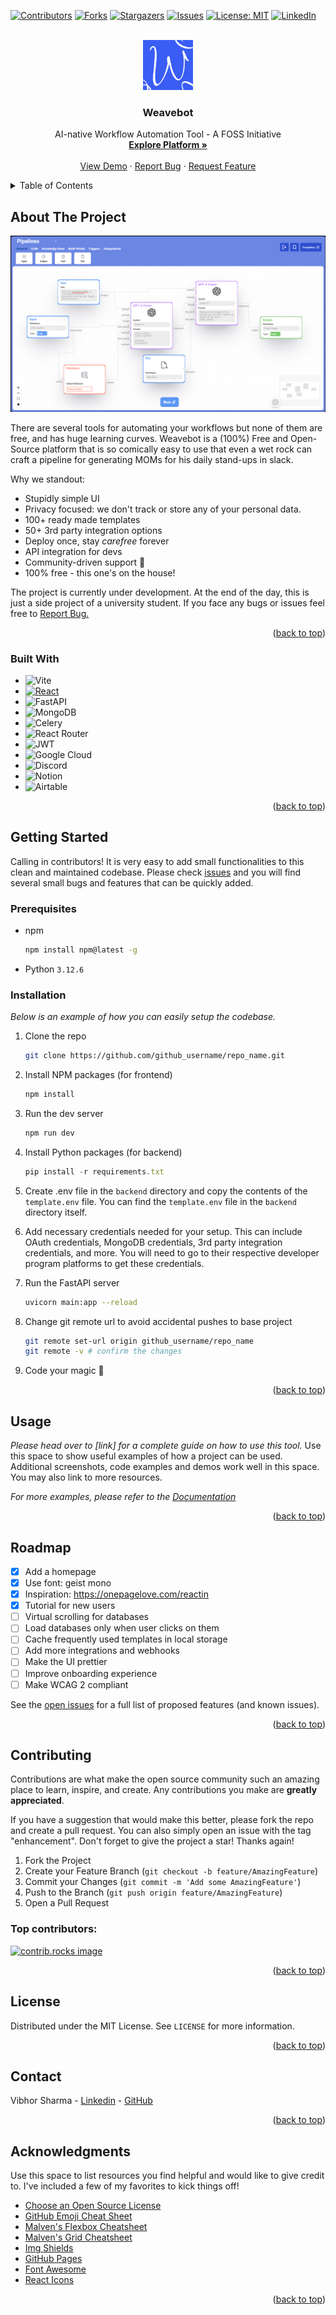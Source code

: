 <!-- Improved compatibility of back to top link: See: https://github.com/vibhor64/AI-Workflow-Automations-Tool/pull/73 -->
<a id="readme-top"></a>
<!--
*** Thanks for checking out the Best-README-Template. If you have a suggestion
*** that would make this better, please fork the repo and create a pull request
*** or simply open an issue with the tag "enhancement".
*** Don't forget to give the project a star!
*** Thanks again! Now go create something AMAZING! :D
-->



<!-- PROJECT SHIELDS -->
<!--
*** I'm using markdown "reference style" links for readability.
*** Reference links are enclosed in brackets [ ] instead of parentheses ( ).
*** See the bottom of this document for the declaration of the reference variables
*** for contributors-url, forks-url, etc. This is an optional, concise syntax you may use.
*** https://www.markdownguide.org/basic-syntax/#reference-style-links
-->
  
<!-- ![Contributors](https://img.shields.io/badge/Contributors-%23#32a836.svg?style=for-the-badge&logo=<badge>&logoColor=<logo-color>) -->
[![Contributors][contributors-shield]][contributors-url]
[![Forks][forks-shield]][forks-url]
[![Stargazers][stars-shield]][stars-url]
[![Issues][issues-shield]][issues-url]
[![License: MIT](https://img.shields.io/badge/License-MIT-green.svg?style=for-the-badge)](https://opensource.org/licenses/MIT)
[![LinkedIn][linkedin-shield]][linkedin-url]
<!-- [![Unlicense License][license-shield]][license-url] -->



<!-- PROJECT LOGO -->
<br />
<div align="center">
  <a href="https://github.com/vibhor64/AI-Workflow-Automations-Tool">
    <img src="frontend/src/assets/weavebot logo 2.png" alt="Logo" width="80" height="80">
  </a>

  <h3 align="center">Weavebot</h3>

  <p align="center">
    AI-native Workflow Automation Tool - A FOSS Initiative
    <br />
    <a href="https://github.com/vibhor64/AI-Workflow-Automations-Tool"><strong>Explore Platform »</strong></a>
    <br />
    <br />
    <a href="https://github.com/vibhor64/AI-Workflow-Automations-Tool/issues">View Demo</a>
    &middot;
    <a href="https://github.com/vibhor64/AI-Workflow-Automations-Tool/new?labels=bug&template=bug-report---.md">Report Bug</a>
    &middot;
    <a href="https://github.com/vibhor64/AI-Workflow-Automations-Tool/issues/new?labels=enhancement&template=feature-request---.md">Request Feature</a>
  </p>
</div>



<!-- TABLE OF CONTENTS -->
<details>
  <summary>Table of Contents</summary>
  <ol>
    <li>
      <a href="#about-the-project">About The Project</a>
      <ul>
        <li><a href="#built-with">Built With</a></li>
      </ul>
    </li>
    <li>
      <a href="#getting-started">Getting Started</a>
      <ul>
        <li><a href="#prerequisites">Prerequisites</a></li>
        <li><a href="#installation">Installation</a></li>
      </ul>
    </li>
    <li><a href="#usage">Usage</a></li>
    <li><a href="#roadmap">Roadmap</a></li>
    <li><a href="#contributing">Contributing</a></li>
    <li><a href="#license">License</a></li>
    <li><a href="#contact">Contact</a></li>
    <li><a href="#acknowledgments">Acknowledgments</a></li>
  </ol>
</details>



<!-- ABOUT THE PROJECT -->
## About The Project

[![Product Name Screen Shot][product-screenshot]](https://example.com)

There are several tools for automating your workflows but none of them are free, and has huge learning curves. Weavebot is a (100%) Free and Open-Source platform that is so comically easy to use that even a wet rock can craft a pipeline for generating MOMs for his daily stand-ups in slack.

Why we standout:
* Stupidly simple UI
* Privacy focused: we don't track or store any of your personal data.
* 100+ ready made templates
* 50+ 3rd party integration options
* Deploy once, stay *carefree* forever
* API integration for devs
* Community-driven support 💪
* 100% free - this one's on the house!

The project is currently under development. At the end of the day, this is just a side project of a university student. If you face any bugs or issues feel free to <a href="https://github.com/vibhor64/AI-Workflow-Automations-Tool/new?labels=bug&template=bug-report---.md">Report Bug.</a>

<p align="right">(<a href="#readme-top">back to top</a>)</p>



### Built With



* ![Vite](https://img.shields.io/badge/vite-%23646CFF.svg?style=for-the-badge&logo=vite&logoColor=white)
* [![React][React.js]][React-url]
* ![FastAPI](https://img.shields.io/badge/FastAPI-005571?style=for-the-badge&logo=fastapi)
* ![MongoDB](https://img.shields.io/badge/MongoDB-%234ea94b.svg?style=for-the-badge&logo=mongodb&logoColor=white)
* ![Celery](https://img.shields.io/badge/celery-%23a9cc54.svg?style=for-the-badge&logo=celery&logoColor=ddf4a4)
* ![React Router](https://img.shields.io/badge/React_Router-CA4245?style=for-the-badge&logo=react-router&logoColor=white)
* ![JWT](https://img.shields.io/badge/JWT-black?style=for-the-badge&logo=JSON%20web%20tokens)
* ![Google Cloud](https://img.shields.io/badge/GoogleCloud-%234285F4.svg?style=for-the-badge&logo=google-cloud&logoColor=white)
* ![Discord](https://img.shields.io/badge/Discord-%235865F2.svg?style=for-the-badge&logo=discord&logoColor=white)
* ![Notion](https://img.shields.io/badge/Notion-%23000000.svg?style=for-the-badge&logo=notion&logoColor=white)
* ![Airtable](https://img.shields.io/badge/Airtable-18BFFF?style=for-the-badge&logo=Airtable&logoColor=white)

<p align="right">(<a href="#readme-top">back to top</a>)</p>



<!-- GETTING STARTED -->
## Getting Started

Calling in contributors! It is very easy to add small functionalities to this clean and maintained codebase. Please check [issues][issues-url] and you will find several small bugs and features that can be quickly added.

### Prerequisites


* npm
  ```sh
  npm install npm@latest -g
  ```
* Python `3.12.6`

### Installation

_Below is an example of how you can easily setup the codebase._

1. Clone the repo
   ```sh
   git clone https://github.com/github_username/repo_name.git
   ```
2. Install NPM packages (for frontend)
   ```sh
   npm install
   ```
3. Run the dev server
   ```sh
   npm run dev
   ```

4. Install Python packages (for backend)
   ```js
   pip install -r requirements.txt
   ```
5. Create .env file in the `backend` directory and copy the contents of the `template.env` file. You can find the `template.env` file in the `backend` directory itself.
6. Add necessary credentials needed for your setup. This can include OAuth credentials, MongoDB credentials, 3rd party integration credentials, and more. You will need to go to their respective developer program platforms to get these credentials.
7. Run the FastAPI server
   ```sh
   uvicorn main:app --reload
   ```
8. Change git remote url to avoid accidental pushes to base project
   ```sh
   git remote set-url origin github_username/repo_name
   git remote -v # confirm the changes
   ```
9. Code your magic 🚀

<p align="right">(<a href="#readme-top">back to top</a>)</p>



<!-- USAGE EXAMPLES -->
## Usage

_Please head over to [link] for a complete guide on how to use this tool._
Use this space to show useful examples of how a project can be used. Additional screenshots, code examples and demos work well in this space. You may also link to more resources.

_For more examples, please refer to the [Documentation](https://example.com)_

<p align="right">(<a href="#readme-top">back to top</a>)</p>



<!-- ROADMAP -->
## Roadmap

- [x] Add a homepage
- [x] Use font: geist mono
- [x] Inspiration: https://onepagelove.com/reactin
- [x] Tutorial for new users
- [ ] Virtual scrolling for databases
- [ ] Load databases only when user clicks on them
- [ ] Cache frequently used templates in local storage
- [ ] Add more integrations and webhooks
- [ ] Make the UI prettier
- [ ] Improve onboarding experience
- [ ] Make WCAG 2 compliant

See the [open issues](https://github.com/vibhor64/AI-Workflow-Automations-Tool/issues) for a full list of proposed features (and known issues).

<p align="right">(<a href="#readme-top">back to top</a>)</p>



<!-- CONTRIBUTING -->
## Contributing

Contributions are what make the open source community such an amazing place to learn, inspire, and create. Any contributions you make are **greatly appreciated**.

If you have a suggestion that would make this better, please fork the repo and create a pull request. You can also simply open an issue with the tag "enhancement".
Don't forget to give the project a star! Thanks again!

1. Fork the Project
2. Create your Feature Branch (`git checkout -b feature/AmazingFeature`)
3. Commit your Changes (`git commit -m 'Add some AmazingFeature'`)
4. Push to the Branch (`git push origin feature/AmazingFeature`)
5. Open a Pull Request

### Top contributors:

<a href="https://github.com/vibhor64/AI-Workflow-Automations-Tool/graphs/contributors">
  <img src="https://contrib.rocks/image?repo=vibhor64/AI-Workflow-Automations-Tool" alt="contrib.rocks image" />
</a>

<p align="right">(<a href="#readme-top">back to top</a>)</p>



<!-- LICENSE -->
## License

Distributed under the MIT License. See `LICENSE` for more information.

<p align="right">(<a href="#readme-top">back to top</a>)</p>



<!-- CONTACT -->
## Contact

Vibhor Sharma - [Linkedin](https://www.linkedin.com/in/vibhor-sharma64/) - [GitHub](https://github.com/vibhor64)


<p align="right">(<a href="#readme-top">back to top</a>)</p>



<!-- ACKNOWLEDGMENTS -->
## Acknowledgments

Use this space to list resources you find helpful and would like to give credit to. I've included a few of my favorites to kick things off!

* [Choose an Open Source License](https://choosealicense.com)
* [GitHub Emoji Cheat Sheet](https://www.webpagefx.com/tools/emoji-cheat-sheet)
* [Malven's Flexbox Cheatsheet](https://flexbox.malven.co/)
* [Malven's Grid Cheatsheet](https://grid.malven.co/)
* [Img Shields](https://shields.io)
* [GitHub Pages](https://pages.github.com)
* [Font Awesome](https://fontawesome.com)
* [React Icons](https://react-icons.github.io/react-icons/search)

<p align="right">(<a href="#readme-top">back to top</a>)</p>



<!-- MARKDOWN LINKS & IMAGES -->
<!-- https://www.markdownguide.org/basic-syntax/#reference-style-links -->
<!-- [contributors-shield]: https://img.shields.io/github/contributors/vibhor64/AI-Workflow-Automations-Tool.svg?style=for-the-badge -->
[contributors-shield]: https://img.shields.io/github/contributors/vibhor64/AI-Workflow-Automations-Tool.svg?style=for-the-badge
[contributors-url]: https://github.com/vibhor64/AI-Workflow-Automations-Tool/graphs/contributors
[forks-shield]: https://img.shields.io/github/forks/vibhor64/AI-Workflow-Automations-Tool.svg?style=for-the-badge
[forks-url]: https://github.com/vibhor64/AI-Workflow-Automations-Tool/network/members
[stars-shield]: https://img.shields.io/github/stars/vibhor64/AI-Workflow-Automations-Tool.svg?style=for-the-badge
[stars-url]: https://github.com/vibhor64/AI-Workflow-Automations-Tool/stargazers
[issues-shield]: https://img.shields.io/github/issues/vibhor64/AI-Workflow-Automations-Tool.svg?style=for-the-badge
[issues-url]: https://github.com/vibhor64/AI-Workflow-Automations-Tool/issues
[license-shield]: https://img.shields.io/github/license/vibhor64/AI-Workflow-Automations-Tool.svg?style=for-the-badge
[license-url]: https://github.com/vibhor64/AI-Workflow-Automations-Tool/blob/master/LICENSE.txt
[linkedin-shield]: https://img.shields.io/badge/-LinkedIn-black.svg?style=for-the-badge&logo=linkedin&colorB=555
[linkedin-url]: https://www.linkedin.com/in/vibhor-sharma64/
[product-screenshot]: screenshots/weavebot_showcase.png
[Next.js]: https://img.shields.io/badge/next.js-000000?style=for-the-badge&logo=nextdotjs&logoColor=white
[Next-url]: https://nextjs.org/
[React.js]: https://img.shields.io/badge/React-20232A?style=for-the-badge&logo=react&logoColor=61DAFB
[React-url]: https://reactjs.org/
[Vue.js]: https://img.shields.io/badge/Vue.js-35495E?style=for-the-badge&logo=vuedotjs&logoColor=4FC08D
[Vue-url]: https://vuejs.org/
[Angular.io]: https://img.shields.io/badge/Angular-DD0031?style=for-the-badge&logo=angular&logoColor=white
[Angular-url]: https://angular.io/
[Svelte.dev]: https://img.shields.io/badge/Svelte-4A4A55?style=for-the-badge&logo=svelte&logoColor=FF3E00
[Svelte-url]: https://svelte.dev/
[Laravel.com]: https://img.shields.io/badge/Laravel-FF2D20?style=for-the-badge&logo=laravel&logoColor=white
[Laravel-url]: https://laravel.com
[Bootstrap.com]: https://img.shields.io/badge/Bootstrap-563D7C?style=for-the-badge&logo=bootstrap&logoColor=white
[Bootstrap-url]: https://getbootstrap.com
[JQuery.com]: https://img.shields.io/badge/jQuery-0769AD?style=for-the-badge&logo=jquery&logoColor=white
[JQuery-url]: https://jquery.com 
